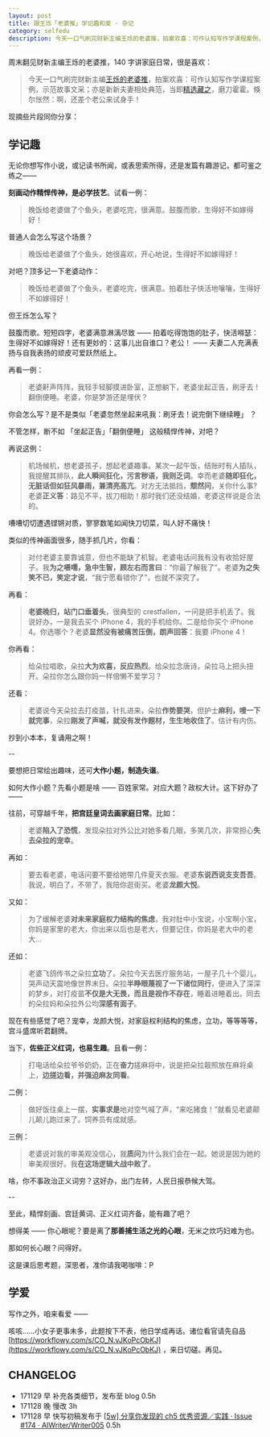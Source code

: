 ```yaml
---
layout: post
title: 跟王烁「老婆推」学记趣和爱 · 杂记
category: selfedu
description: 今天一口气刷完财新主编王烁的老婆推，拍案欢喜：可作认知写作学课程案例，示范故事文采；亦是新新夫妻相处典范，当即精选藏之，磨刀霍霍。现摘些片段同你分享 ——
---
```



周末翻见财新主编王烁的老婆推，140 字讲家庭日常，很是喜欢：

>今天一口气刷完财新主编[王烁的老婆推](http://blog.sina.com.cn/s/articlelist_1640307671_0_1.html)，拍案欢喜：可作认知写作学课程案例，示范故事文采；亦是新新夫妻相处典范，当即[精选藏之](https://workflowy.com/s/CO_N.3qiR2I8Pry)，磨刀霍霍。倏尔怅然：啊，还差个老公来试身手！

现摘些片段同你分享：  

## 学记趣

无论你想写作小说，或记读书所闻，或表思索所得，还是发篇有趣游记，都可鉴之练之—— 

**刻画动作精悍传神，是必学技艺**。试看一例：

>晚饭给老婆做了个鱼头，老婆吃完，很满意。鼓腹而歌，生得好不如嫁得好！

普通人会怎么写这个场景？

>晚饭给老婆做了个鱼头，她很喜欢，开心地说，生得好不如嫁得好！

对吧？顶多记一下老婆动作：

>晚饭给老婆做了个鱼头，老婆吃完，很满意。拍着肚子快活地嚷嚷，生得好不如嫁得好！

但王烁怎么写？

鼓腹而歌。短短四字，老婆满意淋漓尽致 —— 拍着吃得饱饱的肚子，快活嘚瑟：生得好不如嫁得好！还有更妙的：这事儿出自谁口？老公！ —— 夫妻二人充满表扬与自我表扬的顽皮可爱跃然纸上。


再看一例：

>老婆鼾声阵阵，我轻手轻脚摸进卧室，正想躺下，老婆坐起正告，刷牙去！翻倒便睡。老婆，你是梦游还是埋伏？

你会怎么写？是不是类似「老婆忽然坐起来吼我：刷牙去！说完倒下继续睡」 ？

不管怎样，断不如 「坐起正告」「翻倒便睡」 这般精悍传神，对吧？

再说这例：

>机场候机，想老婆孩子，想起老婆趣事。某次一起午饭，结账时有人插队，我提醒其排队，**此人瞬间狂化，污言秽语，我则乏词**。幸而老婆**随即狂化，无脏话但如狂风暴雨，兼清亮高亢**。对方无法抵挡，**颓然问**，关你什么事? 老婆**正义答**：路见不平，拔刀相助！那时我们还没结婚，老婆这样说是合法的。


嘈嘈切切遭遇铿锵对质，寥寥数笔如闻快刀切菜，叫人好不痛快！

类似的传神画面很多，随手抓几片，你看：

>对付老婆主要靠诚意，但也不能缺了机智。老婆电话问我有没有收拾好屋子。我**为之嗫嚅，急中生智，顾左右而言曰**：“你最了解我了”。老婆**为之失笑不已，笑定才说**，“我宁愿看错你了”，也就不深究了。

再看：

>**老婆晚归，站门口垂着头**，很典型的 crestfallen，一问是把手机丢了。我说好办，一是我去买个 iPhone 4，我的手机给你。二是给你买个 iPhone 4。你选哪个？老婆**显然没有被痛苦压倒，朗声回答**：我要 iPhone 4！

你再看：

>给朵拉唱歌，朵拉**大为欢喜，反应热烈**。给朵拉念唐诗，朵拉马上把头扭开。朵拉你怎么跟你妈一样倍懒不爱学习？

还看：

>老婆说今天朵拉去打疫苗，针扎进来，朵拉**作势要哭**，但护士**麻利，嗖一下就完事**，朵拉**刚发了声喊，就没有发作题材，生生地收住了**。估计有内伤。

抄到小本本，复诵用之啊！


--

要想把日常绘出趣味，还可**大作小题，制造失谐**。

如何大作小题？先看小题是啥 —— 百姓家常。对应大题？政权大计。这下好办了 ——


往前，可穿越千年，**把宫廷皇词去画家庭日常**。比如：


>老婆**陷入了恐慌**，发现朵拉对外公比对她多看几眼，多笑几次，非常担心**失去朵拉的宠幸**。

再如：

>要去看老婆，电话问要不要给她带几件夏天衣服。老婆**东说西说支支吾吾**。我说，明白了，不带了，我陪你逛街买。老婆**龙颜大悦**。

又如：

>为了缓解老婆**对未来家庭权力结构的焦虑**，我对肚中小宝说，小宝啊小宝，你妈是家里的老大，你出来以后也是老大，但要记住，你妈是老大中的老大…

还如：

>老婆飞鸽传书之朵拉**立功**了。朵拉今天去医疗服务站，一屋子几十个婴儿，哭声动天震地像世界末日。朵拉**半睁眼蔑视了一下诸位同行**，便进入了深深的梦乡，对打疫苗**不仅是大无畏，而且是视作不存在**，睡着进睡着出。同去的朵拉妈和朵拉外公均**深感有面子**。

现在有些感觉了吧？宠幸，龙颜大悦，对家庭权利结构的焦虑，立功，等等等等，宫斗盛席听君翻牌。



当下，**佐些正义红词，也易生趣**。且看一例：


>打电话给朵拉爷爷奶奶，正在**奋力**搓麻将中，说是把朵拉靓照放在麻将桌上，**边搓边看，并强迫麻友同看**。

二例：

>做好饭往桌上一摆，**实事求是**地对空气喊了声，“来吃猪食！”就看见老婆颠儿颠儿跑过来了。饲养员有成就感。

三例：

>老婆说对我的审美观没信心，我**质问**为什么我们会在一起。她说是因为她的审美观很好。我**在这场逻辑大战中败了**。

啥，你不事政治正义词穷？这好办，出门左转，人民日报恭候大驾。

--

至此，精悍刻画、宫廷黄词、正义红词齐备，能有趣了吧？

想得美 —— 你心眼呢？要是离了**那善捕生活之光的心眼**，无米之炊巧妇难为也。

那如何长心眼？问得好。

这是课后思考题，深思者，准你请我喝咖啡：P


## 学爱

写作之外，咱来看爱 —— 

咳咳……小女子更事未多，此题按下不表，他日学成再话。诸位看官请先自品 [https://workflowy.com/s/CO_N.vJKoPcObKJ](https://workflowy.com/s/CO_N.vJKoPcObKJ) ，来日切磋。再见。

## CHANGELOG 

- 171129 早 补充各类细节，发布至 blog 0.5h
- 171128 晚 慢改 3h
- 171128 早 快写初稿发布于 [[5w] 分享你发现的 ch5 优秀资源／实践 · Issue #174 · AIWriter/Writer005](https://github.com/AIWriter/Writer005/issues/174#issuecomment-347141930) 0.5h

